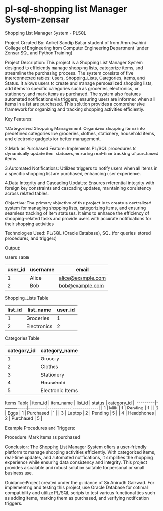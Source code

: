 # pl-sql-shopping list Manager System-zensar


Shopping List Manager System - PLSQL

Project Created By:
Aniket Sandip Babar student of  from Amrutwahini College of Engineering from Computer Engineering Department (under Zensar SQL and Python Training)

Project Description:
This project is a Shopping List Manager System designed to efficiently manage shopping lists, categorize items, and streamline the purchasing process. The system consists of five interconnected tables: Users, Shopping_Lists, Categories, Items, and Status. It allows users to create and manage personalized shopping lists, add items to specific categories such as groceries, electronics, or stationery, and mark items as purchased. The system also features automated notifications via triggers, ensuring users are informed when all items in a list are purchased. This solution provides a comprehensive framework for organizing and tracking shopping activities efficiently.

Key Features:

1.Categorized Shopping Management:
Organizes shopping items into predefined categories like groceries, clothes, stationery, household items, and electronic gadgets for better management.

2.Mark as Purchased Feature:
Implements PL/SQL procedures to dynamically update item statuses, ensuring real-time tracking of purchased items.

3.Automated Notifications:
Utilizes triggers to notify users when all items in a specific shopping list are purchased, enhancing user experience.

4.Data Integrity and Cascading Updates:
Ensures referential integrity with foreign key constraints and cascading updates, maintaining consistency across related tables.

Objective:
The primary objective of this project is to create a centralized system for managing shopping lists, categorizing items, and ensuring seamless tracking of item statuses. It aims to enhance the efficiency of shopping-related tasks and provide users with accurate notifications for their shopping activities.

Technologies Used:
PL/SQL (Oracle Database), SQL (for queries, stored procedures, and triggers)

Output:

Users Table

| user_id | username | email             |
|---------|----------|-------------------|
| 1       | Alice    | alice@example.com |
| 2       | Bob      | bob@example.com   |

Shopping_Lists Table

| list_id | list_name    | user_id |
|---------|--------------|---------|
| 1       | Groceries    | 1       |
| 2       | Electronics  | 2       |

Categories Table

| category_id | category_name      |
|-------------|--------------------|
| 1           | Grocery            |
| 2           | Clothes            |
| 3           | Stationery         |
| 4           | Household          |
| 5           | Electronic Items   |

Items Table
| item_id | item_name  | list_id | status     | category_id |
|---------|------------|---------|------------|-------------|
| 1       | Milk       | 1       | Pending    | 1           |
| 2       | Eggs       | 1       | Purchased  | 1           |
| 3       | Laptop     | 2       | Pending    | 5           |
| 4       | Headphones | 2       | Purchased  | 5           |



Example Procedures and Triggers:

Procedure: Mark items as purchased

Conclusion:
The Shopping List Manager System offers a user-friendly platform to manage shopping activities efficiently. With categorized items, real-time updates, and automated notifications, it simplifies the shopping experience while ensuring data consistency and integrity. This project provides a scalable and robust solution suitable for personal or small business use.

Guidance:Project created under the guidance of Sir Anirudh Gaikwad.
For implementing and testing this project, use Oracle Database for optimal compatibility and utilize PL/SQL scripts to test various functionalities such as adding items, marking them as purchased, and verifying notification triggers.
